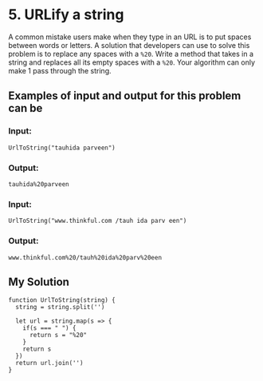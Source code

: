 # 5. URLify a string

A common mistake users make when they type in an URL is to put spaces between words or letters. A solution that developers can use to solve this problem is to replace any spaces with a `%20`. Write a method that takes in a string and replaces all its empty spaces with a `%20`. Your algorithm can only make 1 pass through the string. 

## Examples of input and output for this problem can be
### Input: 
`
UrlToString("tauhida parveen")
`
### Output: 
`tauhida%20parveen`

### Input: 

`
UrlToString("www.thinkful.com /tauh ida parv een")
`
### Output: 
`www.thinkful.com%20/tauh%20ida%20parv%20een`
## My Solution
```
function UrlToString(string) {
  string = string.split('')
  
  let url = string.map(s => {
    if(s === " ") {
      return s = "%20"
    }
    return s
  })
  return url.join('')
}
```
